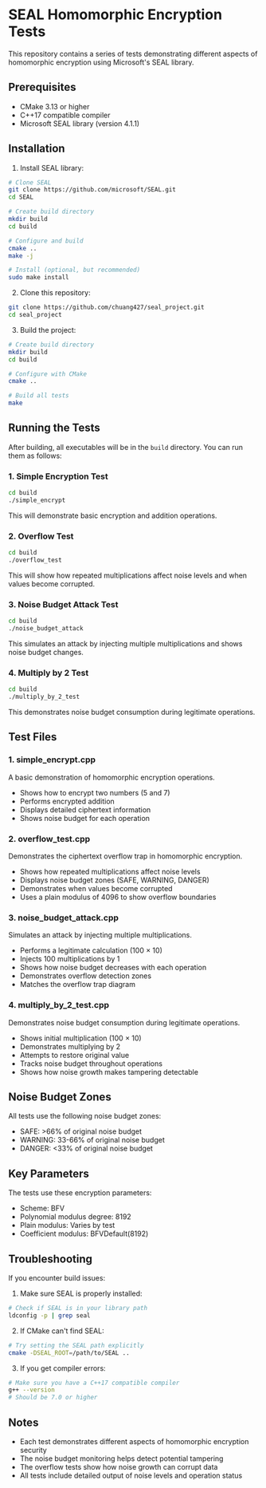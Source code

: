 # SEAL Homomorphic Encryption Tests

This repository contains a series of tests demonstrating different aspects of homomorphic encryption using Microsoft's SEAL library.

## Prerequisites

- CMake 3.13 or higher
- C++17 compatible compiler
- Microsoft SEAL library (version 4.1.1)

## Installation

1. Install SEAL library:
```bash
# Clone SEAL
git clone https://github.com/microsoft/SEAL.git
cd SEAL

# Create build directory
mkdir build
cd build

# Configure and build
cmake ..
make -j

# Install (optional, but recommended)
sudo make install
```

2. Clone this repository:
```bash
git clone https://github.com/chuang427/seal_project.git
cd seal_project
```

3. Build the project:
```bash
# Create build directory
mkdir build
cd build

# Configure with CMake
cmake ..

# Build all tests
make
```

## Running the Tests

After building, all executables will be in the `build` directory. You can run them as follows:

### 1. Simple Encryption Test
```bash
cd build
./simple_encrypt
```
This will demonstrate basic encryption and addition operations.

### 2. Overflow Test
```bash
cd build
./overflow_test
```
This will show how repeated multiplications affect noise levels and when values become corrupted.

### 3. Noise Budget Attack Test
```bash
cd build
./noise_budget_attack
```
This simulates an attack by injecting multiple multiplications and shows noise budget changes.

### 4. Multiply by 2 Test
```bash
cd build
./multiply_by_2_test
```
This demonstrates noise budget consumption during legitimate operations.

## Test Files

### 1. simple_encrypt.cpp
A basic demonstration of homomorphic encryption operations.
- Shows how to encrypt two numbers (5 and 7)
- Performs encrypted addition
- Displays detailed ciphertext information
- Shows noise budget for each operation

### 2. overflow_test.cpp
Demonstrates the ciphertext overflow trap in homomorphic encryption.
- Shows how repeated multiplications affect noise levels
- Displays noise budget zones (SAFE, WARNING, DANGER)
- Demonstrates when values become corrupted
- Uses a plain modulus of 4096 to show overflow boundaries

### 3. noise_budget_attack.cpp
Simulates an attack by injecting multiple multiplications.
- Performs a legitimate calculation (100 × 10)
- Injects 100 multiplications by 1
- Shows how noise budget decreases with each operation
- Demonstrates overflow detection zones
- Matches the overflow trap diagram

### 4. multiply_by_2_test.cpp
Demonstrates noise budget consumption during legitimate operations.
- Shows initial multiplication (100 × 10)
- Demonstrates multiplying by 2
- Attempts to restore original value
- Tracks noise budget throughout operations
- Shows how noise growth makes tampering detectable

## Noise Budget Zones

All tests use the following noise budget zones:
- SAFE: >66% of original noise budget
- WARNING: 33-66% of original noise budget
- DANGER: <33% of original noise budget

## Key Parameters

The tests use these encryption parameters:
- Scheme: BFV
- Polynomial modulus degree: 8192
- Plain modulus: Varies by test
- Coefficient modulus: BFVDefault(8192)

## Troubleshooting

If you encounter build issues:

1. Make sure SEAL is properly installed:
```bash
# Check if SEAL is in your library path
ldconfig -p | grep seal
```

2. If CMake can't find SEAL:
```bash
# Try setting the SEAL path explicitly
cmake -DSEAL_ROOT=/path/to/SEAL ..
```

3. If you get compiler errors:
```bash
# Make sure you have a C++17 compatible compiler
g++ --version
# Should be 7.0 or higher
```

## Notes

- Each test demonstrates different aspects of homomorphic encryption security
- The noise budget monitoring helps detect potential tampering
- The overflow tests show how noise growth can corrupt data
- All tests include detailed output of noise levels and operation status